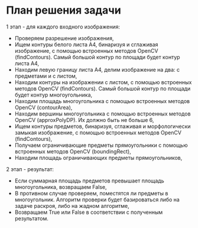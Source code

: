 # План решения задачи

1 этап - для каждого входного изображения:
- Проверяем разрешение изображения,
- Ищем контуры белого листа А4, бинаризуя и сглаживая изображение, с помощью встроенных методов OpenCV (findContours). Самый большой контур по площади будет контур листа А4,
- Находим левую границу листа А4, делим изображение на два: с предметами и с листом,
- Находим контуры на изображении с листом, с помощью встроенных методов OpenCV (findContours). Самый большой контур по площади будет контур многоугольника,
- Находим площадь многоугольника с помощью встроенных методов OpenCV (contourArea),
- Находим вершины многоугольника с помощью встроенных методов OpenCV (approxPolyDP). Их должно быть не больше 6,
- Ищем контуры предметов, бинаризуя, сглаживая и морфологически замыкая изображение, с помощью встроенных методов OpenCV (findContours),
- Получаем ограничивающие предметы прямоугольники с помощью встроенных методов OpenCV (boundingRect),
- Находим площадь ограничивающих предметы прямоугольников,

2 этап - результат:
- Если суммарная площадь предметов превышает площадь многоугольника, возвращаем False,
- В противном случае проверяем, поместятся ли предметы в многоугольник. Алгоритм проверки будет базироваться либо на задаче раскроя, либо на жадном алгоритме,
- Возвращаем True или False в соответствии с полученным результатом.

